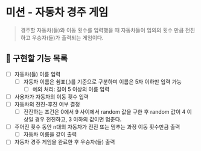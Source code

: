 # **미션 - 자동차 경주 게임**

> 경주할 자동차(들)와 이동 횟수를 입력했을 때 자동차들이 임의의 횟수 만큼 전진하고 우승자(들)가 출력되는 게임이다.

## **🚀 구현할 기능 목록**

- [ ]  자동차(들) 이름 입력
    - [ ]  자동차 이름은 쉼표(,)를 기준으로 구분하며 이름은 5자 이하만 입력 가능
        - [ ]  예외 처리: 길이 5 이상의 이름 입력
- [ ]  사용자가 자동차의 이동 횟수 입력
- [ ]  자동차의 전진-후진 여부 결정
    - [ ]  전진하는 조건은 0에서 9 사이에서 random 값을 구한 후 random 값이 4 이상일 경우 전진하고, 3 이하의 값이면 멈춘다.
- [ ]  주어진 횟수 동안 n대의 자동차가 전진 또는 멈추는 과정 이동 횟수만큼 출력
    - [ ]  자동차 이름을 같이 출력
- [ ]  자동차 경주 게임을 완료한 후 우승자(들) 출력